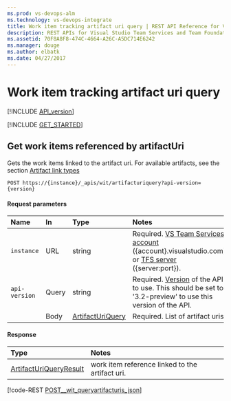 ```yaml
---
ms.prod: vs-devops-alm
ms.technology: vs-devops-integrate
title: Work item tracking artifact uri query | REST API Reference for Visual Studio Team Services and Team Foundation Server
description: REST APIs for Visual Studio Team Services and Team Foundation Server.
ms.assetid: 70F8A8F8-474C-4664-A26C-A5DC714E6242
ms.manager: douge
ms.author: elbatk
ms.date: 04/27/2017
---
```


# Work item tracking artifact uri query
[!INCLUDE [API_version](../_data/version3-2-preview.md)]

[!INCLUDE [GET_STARTED](../_data/get-started.md)]

<a name="ArtifactUriQuery"></a>

## Get work items referenced by artifactUri
Gets the work items linked to the artifact uri. For available artifacts, see the section [Artifact link types](artifactlinktypes.md)


```no-highlight
POST https://{instance}/_apis/wit/artifacturiquery?api-version={version}
```


#### Request parameters
| Name | In  | Type | Notes
|:--------------|:-----------|:---------|:------------
| <code>instance</code> | URL | string | Required. [VS Team Services account](/integrate/get-started/rest/basics.md#vs-team-services) ({account}.visualstudio.com) or [TFS server](/integrate/get-started/rest/basics.md#tfs) ({server:port}).
| <code>api-version</code> | Query | string | Required. [Version](../../get-started/rest/basics.md#versions) of the API to use.  This should be set to '3.2-preview' to use this version of the API.
| | Body | [ArtifactUriQuery](../../extensions/reference/client/api/TFS/WorkItemTracking/Contracts/ArtifactUriQuery.md) | Required.  List of artifact uris.

#### Response

| Type       | Notes
|:-----------|:---------
| [ArtifactUriQueryResult](../../extensions/reference/client/api/TFS/WorkItemTracking/Contracts/ArtifactUriQueryResult.md) | work item reference linked to the artifact uri.

[!code-REST [POST__wit_queryartifacturis_json](./_data/artifacturiquery/POST__wit_artifacturiquery.json)]